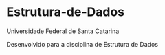# Estrutura-de-Dados

Universidade Federal de Santa Catarina

Desenvolvido para a disciplina de Estrutura de Dados
